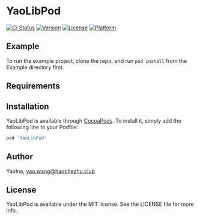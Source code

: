 # YaoLibPod

[![CI Status](https://img.shields.io/travis/YaoIna/YaoLibPod.svg?style=flat)](https://travis-ci.org/YaoIna/YaoLibPod)
[![Version](https://img.shields.io/cocoapods/v/YaoLibPod.svg?style=flat)](https://cocoapods.org/pods/YaoLibPod)
[![License](https://img.shields.io/cocoapods/l/YaoLibPod.svg?style=flat)](https://cocoapods.org/pods/YaoLibPod)
[![Platform](https://img.shields.io/cocoapods/p/YaoLibPod.svg?style=flat)](https://cocoapods.org/pods/YaoLibPod)

## Example

To run the example project, clone the repo, and run `pod install` from the Example directory first.

## Requirements

## Installation

YaoLibPod is available through [CocoaPods](https://cocoapods.org). To install
it, simply add the following line to your Podfile:

```ruby
pod 'YaoLibPod'
```

## Author

YaoIna, yao.wang@haochezhu.club

## License

YaoLibPod is available under the MIT license. See the LICENSE file for more info.
